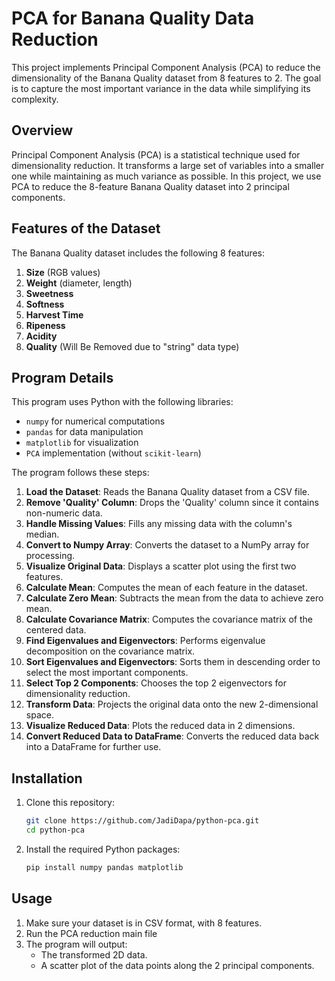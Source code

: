 # PCA for Banana Quality Data Reduction

This project implements Principal Component Analysis (PCA) to reduce the dimensionality of the Banana Quality dataset from 8 features to 2. The goal is to capture the most important variance in the data while simplifying its complexity.

## Overview

Principal Component Analysis (PCA) is a statistical technique used for dimensionality reduction. It transforms a large set of variables into a smaller one while maintaining as much variance as possible. In this project, we use PCA to reduce the 8-feature Banana Quality dataset into 2 principal components.

## Features of the Dataset

The Banana Quality dataset includes the following 8 features:

1. **Size** (RGB values)
2. **Weight** (diameter, length)
3. **Sweetness**
4. **Softness**
5. **Harvest Time**
6. **Ripeness**
7. **Acidity**
8. **Quality** (Will Be Removed due to "string" data type)

## Program Details

This program uses Python with the following libraries:

- `numpy` for numerical computations
- `pandas` for data manipulation
- `matplotlib` for visualization
- `PCA` implementation (without `scikit-learn`)

The program follows these steps:

1. **Load the Dataset**: Reads the Banana Quality dataset from a CSV file.
2. **Remove 'Quality' Column**: Drops the 'Quality' column since it contains non-numeric data.
3. **Handle Missing Values**: Fills any missing data with the column's median.
4. **Convert to Numpy Array**: Converts the dataset to a NumPy array for processing.
5. **Visualize Original Data**: Displays a scatter plot using the first two features.
6. **Calculate Mean**: Computes the mean of each feature in the dataset.
7. **Calculate Zero Mean**: Subtracts the mean from the data to achieve zero mean.
8. **Calculate Covariance Matrix**: Computes the covariance matrix of the centered data.
9. **Find Eigenvalues and Eigenvectors**: Performs eigenvalue decomposition on the covariance matrix.
10. **Sort Eigenvalues and Eigenvectors**: Sorts them in descending order to select the most important components.
11. **Select Top 2 Components**: Chooses the top 2 eigenvectors for dimensionality reduction.
12. **Transform Data**: Projects the original data onto the new 2-dimensional space.
13. **Visualize Reduced Data**: Plots the reduced data in 2 dimensions.
14. **Convert Reduced Data to DataFrame**: Converts the reduced data back into a DataFrame for further use.

## Installation

1. Clone this repository:
   ```bash
   git clone https://github.com/JadiDapa/python-pca.git
   cd python-pca
   ```
2. Install the required Python packages:
   ```bash
   pip install numpy pandas matplotlib
   ```

## Usage

1. Make sure your dataset is in CSV format, with 8 features.
2. Run the PCA reduction main file
3. The program will output:
   - The transformed 2D data.
   - A scatter plot of the data points along the 2 principal components.
